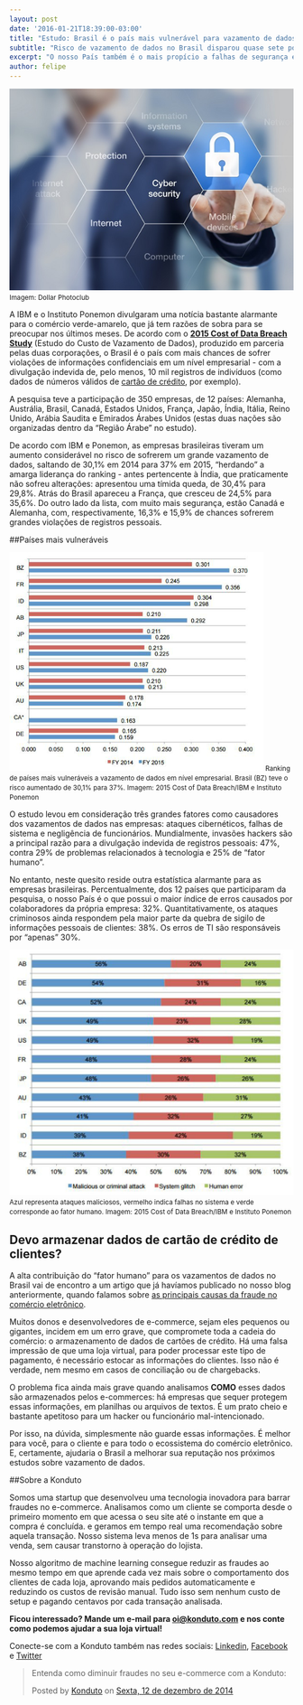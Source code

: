 ```yaml
---
layout: post
date: '2016-01-21T18:39:00-03:00'
title: "Estudo: Brasil é o país mais vulnerável para vazamento de dados"
subtitle: "Risco de vazamento de dados no Brasil disparou quase sete pontos percentuais, superando a Índia"
excerpt: "O nosso País também é o mais propício a falhas de segurança em decorrência do erro humano"
author: felipe
---
```

![foto de abre](/images/160121-foto-abre.jpg)
<small>Imagem: Dollar Photoclub</small>

A IBM e o Instituto Ponemon divulgaram uma notícia bastante alarmante para o comércio verde-amarelo, que já tem razões de sobra para se preocupar nos últimos meses. De acordo com o **[2015 Cost of Data Breach Study](http://www-03.ibm.com/security/data-breach/)** (Estudo do Custo de Vazamento de Dados), produzido em parceria pelas duas corporações, o Brasil é o país com mais chances de sofrer violações de informações confidenciais em um nível empresarial - com a divulgação indevida de, pelo menos, 10 mil registros de indivíduos (como dados de números válidos de [cartão de crédito](http://blog.konduto.com/pt/2014/09/5-coisas-que-voce-nao-sabia-sobre-cartao-de-credito/?utm_source=konduto&utm_medium=blog&utm_campaign=conteudo), por exemplo).

A pesquisa teve a participação de 350 empresas, de 12 países: Alemanha, Austrália, Brasil, Canadá, Estados Unidos, França, Japão, Índia, Itália, Reino Unido, Arábia Saudita e Emirados Árabes Unidos (estas duas nações são organizadas dentro da “Região Árabe” no estudo).

De acordo com IBM e Ponemon, as empresas brasileiras tiveram um aumento considerável no risco de sofrerem um grande vazamento de dados, saltando de 30,1% em 2014 para 37% em 2015, “herdando” a amarga liderança do ranking - antes pertencente à Índia, que praticamente não sofreu alterações: apresentou uma tímida queda, de 30,4% para 29,8%. Atrás do Brasil apareceu a França, que cresceu de 24,5% para 35,6%. Do outro lado da lista, com muito mais segurança, estão Canadá e Alemanha, com, respectivamente, 16,3% e 15,9% de chances sofrerem grandes violações de registros pessoais. 

##Países mais vulneráveis

![chances](/images/160121-chances.jpg)
<small>Ranking de países mais vulneráveis a vazamento de dados em nível empresarial. Brasil (BZ) teve o risco aumentado de 30,1% para 37%. Imagem: 2015 Cost of Data Breach/IBM e Instituto Ponemon</small>

O estudo levou em consideração três grandes fatores como causadores dos vazamentos de dados nas empresas: ataques cibernéticos, falhas de sistema e negligência de funcionários. Mundialmente, invasões hackers são a principal razão para a divulgação indevida de registros pessoais: 47%, contra 29% de problemas relacionados à tecnologia e 25% de “fator humano”. 

No entanto, neste quesito reside outra estatística alarmante para as empresas brasileiras. Percentualmente, dos 12 países que participaram da pesquisa, o nosso País é o que possui o maior índice de erros causados por colaboradores da própria empresa: 32%. Quantitativamente, os ataques criminosos ainda respondem pela maior parte da quebra de sigilo de informações pessoais de clientes: 38%. Os erros de TI são responsáveis por “apenas” 30%.

![causas](/images/160121-causas.jpg)
<small>Azul representa ataques maliciosos, vermelho indica falhas no sistema e verde corresponde ao fator humano. Imagem: 2015 Cost of Data Breach/IBM e Instituto Ponemon</small>

## Devo armazenar dados de cartão de crédito de clientes?

A alta contribuição do “fator humano” para os vazamentos de dados no Brasil vai de encontro a um artigo que já havíamos publicado no nosso blog anteriormente, quando falamos sobre [as principais causas da fraude no comércio eletrônico](http://blog.konduto.com/pt/2015/03/as-causas-da-fraude-parte-2/?utm_source=konduto&utm_medium=blog&utm_campaign=conteudo). 

Muitos donos e desenvolvedores de e-commerce, sejam eles pequenos ou gigantes, incidem em um erro grave, que compromete toda a cadeia do comércio: o armazenamento de dados de cartões de crédito. Há uma falsa impressão de que uma loja virtual, para poder processar este tipo de pagamento, é necessário estocar as informações do clientes. Isso não é verdade, nem mesmo em casos de conciliação ou de chargebacks. 

O problema fica ainda mais grave quando analisamos **COMO** esses dados são armazenados pelos e-commerces: há empresas que sequer protegem essas informações, em planilhas ou arquivos de textos. É um prato cheio e bastante apetitoso para um hacker ou funcionário mal-intencionado. 

Por isso, na dúvida, simplesmente não guarde essas informações. É melhor para você, para o cliente e para todo o ecossistema do comércio eletrônico. E, certamente, ajudaria o Brasil a melhorar sua reputação nos próximos estudos sobre vazamento de dados. 

##Sobre a Konduto

Somos uma startup que desenvolveu uma tecnologia inovadora para barrar fraudes no e-commerce. Analisamos como um cliente se comporta desde o primeiro momento em que acessa o seu site até o instante em que a compra é concluída. e geramos em tempo real uma recomendação sobre aquela transação. Nosso sistema leva menos de 1s para analisar uma venda, sem causar transtorno à operação do lojista.

Nosso algoritmo de machine learning consegue reduzir as fraudes ao mesmo tempo em que aprende cada vez mais sobre o comportamento dos clientes de cada loja, aprovando mais pedidos automaticamente e reduzindo os custos de revisão manual. Tudo isso sem nenhum custo de setup e pagando centavos por cada transação analisada. 

**Ficou interessado? Mande um e-mail para [oi@konduto.com](mailto:oi@konduto.com) e nos conte como podemos ajudar a sua loja virtual!**

Conecte-se com a Konduto também nas redes sociais: [Linkedin](https://www.linkedin.com/company/konduto), [Facebook](https://www.facebook.com/konduto) e [Twitter](https://twitter.com/KondutoBR)  

<div id="fb-root"></div><script>(function(d, s, id) {  var js, fjs = d.getElementsByTagName(s)[0];  if (d.getElementById(id)) return;  js = d.createElement(s); js.id = id;  js.src = "//connect.facebook.net/pt_BR/sdk.js#xfbml=1&version=v2.3";  fjs.parentNode.insertBefore(js, fjs);}(document, 'script', 'facebook-jssdk'));</script><div class="fb-post" data-href="https://www.facebook.com/konduto/videos/613187352119217/" data-width="650"><div class="fb-xfbml-parse-ignore"><blockquote cite="https://www.facebook.com/konduto/videos/613187352119217/"><p>Entenda como diminuir fraudes no seu e-commerce com a Konduto:</p>Posted by <a href="https://www.facebook.com/konduto/">Konduto</a> on&nbsp;<a href="https://www.facebook.com/konduto/videos/613187352119217/">Sexta, 12 de dezembro de 2014</a></blockquote></div></div>